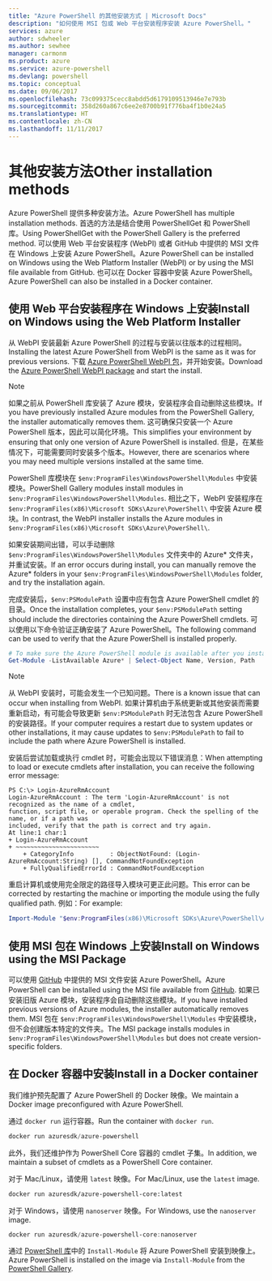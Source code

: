 ```yaml
---
title: "Azure PowerShell 的其他安装方式 | Microsoft Docs"
description: "如何使用 MSI 包或 Web 平台安装程序安装 Azure PowerShell。"
services: azure
author: sdwheeler
ms.author: sewhee
manager: carmonm
ms.product: azure
ms.service: azure-powershell
ms.devlang: powershell
ms.topic: conceptual
ms.date: 09/06/2017
ms.openlocfilehash: 73c099375cecc8abdd5d6179109513946e7e793b
ms.sourcegitcommit: 358d260a867c6ee2e8700b91f776ba4f1b0e24a5
ms.translationtype: HT
ms.contentlocale: zh-CN
ms.lasthandoff: 11/11/2017
---
```

# <a name="other-installation-methods"></a><span data-ttu-id="107cd-103">其他安装方法</span><span class="sxs-lookup"><span data-stu-id="107cd-103">Other installation methods</span></span>

<span data-ttu-id="107cd-104">Azure PowerShell 提供多种安装方法。</span><span class="sxs-lookup"><span data-stu-id="107cd-104">Azure PowerShell has multiple installation methods.</span></span> <span data-ttu-id="107cd-105">首选的方法是结合使用 PowerShellGet 和 PowerShell 库。</span><span class="sxs-lookup"><span data-stu-id="107cd-105">Using PowerShellGet with the PowerShell Gallery is the preferred method.</span></span> <span data-ttu-id="107cd-106">可以使用 Web 平台安装程序 (WebPI) 或者 GitHub 中提供的 MSI 文件在 Windows 上安装 Azure PowerShell。</span><span class="sxs-lookup"><span data-stu-id="107cd-106">Azure PowerShell can be installed on Windows using the Web Platform Installer (WebPI) or by using the MSI file available from GitHub.</span></span> <span data-ttu-id="107cd-107">也可以在 Docker 容器中安装 Azure PowerShell。</span><span class="sxs-lookup"><span data-stu-id="107cd-107">Azure PowerShell can also be installed in a Docker container.</span></span>

## <a name="install-on-windows-using-the-web-platform-installer"></a><span data-ttu-id="107cd-108">使用 Web 平台安装程序在 Windows 上安装</span><span class="sxs-lookup"><span data-stu-id="107cd-108">Install on Windows using the Web Platform Installer</span></span>

<span data-ttu-id="107cd-109">从 WebPI 安装最新 Azure PowerShell 的过程与安装以往版本的过程相同。</span><span class="sxs-lookup"><span data-stu-id="107cd-109">Installing the latest Azure PowerShell from WebPI is the same as it was for previous versions.</span></span>
<span data-ttu-id="107cd-110">下载 [Azure PowerShell WebPI 包](http://aka.ms/webpi-azps)，并开始安装。</span><span class="sxs-lookup"><span data-stu-id="107cd-110">Download the [Azure PowerShell WebPI package](http://aka.ms/webpi-azps) and start the install.</span></span>

> [!NOTE]
> <span data-ttu-id="107cd-111">如果之前从 PowerShell 库安装了 Azure 模块，安装程序会自动删除这些模块。</span><span class="sxs-lookup"><span data-stu-id="107cd-111">If you have previously installed Azure modules from the PowerShell Gallery, the installer automatically removes them.</span></span> <span data-ttu-id="107cd-112">这可确保只安装一个 Azure PowerShell 版本，因此可以简化环境。</span><span class="sxs-lookup"><span data-stu-id="107cd-112">This simplifies your environment by ensuring that only one version of Azure PowerShell is installed.</span></span> <span data-ttu-id="107cd-113">但是，在某些情况下，可能需要同时安装多个版本。</span><span class="sxs-lookup"><span data-stu-id="107cd-113">However, there are scenarios where you may need multiple versions installed at the same time.</span></span>
>
> <span data-ttu-id="107cd-114">PowerShell 库模块在 `$env:ProgramFiles\WindowsPowerShell\Modules` 中安装模块。</span><span class="sxs-lookup"><span data-stu-id="107cd-114">PowerShell Gallery modules install modules in `$env:ProgramFiles\WindowsPowerShell\Modules`.</span></span> <span data-ttu-id="107cd-115">相比之下，WebPI 安装程序在 `$env:ProgramFiles(x86)\Microsoft SDKs\Azure\PowerShell\` 中安装 Azure 模块。</span><span class="sxs-lookup"><span data-stu-id="107cd-115">In contrast, the WebPI installer installs the Azure modules in `$env:ProgramFiles(x86)\Microsoft SDKs\Azure\PowerShell\`.</span></span>
>
> <span data-ttu-id="107cd-116">如果安装期间出错，可以手动删除 `$env:ProgramFiles\WindowsPowerShell\Modules` 文件夹中的 Azure* 文件夹，并重试安装。</span><span class="sxs-lookup"><span data-stu-id="107cd-116">If an error occurs during install, you can manually remove the Azure* folders in your `$env:ProgramFiles\WindowsPowerShell\Modules` folder, and try the installation again.</span></span>

<span data-ttu-id="107cd-117">完成安装后，`$env:PSModulePath` 设置中应有包含 Azure PowerShell cmdlet 的目录。</span><span class="sxs-lookup"><span data-stu-id="107cd-117">Once the installation completes, your `$env:PSModulePath` setting should include the directories containing the Azure PowerShell cmdlets.</span></span> <span data-ttu-id="107cd-118">可以使用以下命令验证正确安装了 Azure PowerShell。</span><span class="sxs-lookup"><span data-stu-id="107cd-118">The following command can be used to verify that the Azure PowerShell is installed properly.</span></span>

```powershell
# To make sure the Azure PowerShell module is available after you install
Get-Module -ListAvailable Azure* | Select-Object Name, Version, Path
```

> [!NOTE]
> <span data-ttu-id="107cd-119">从 WebPI 安装时，可能会发生一个已知问题。</span><span class="sxs-lookup"><span data-stu-id="107cd-119">There is a known issue that can occur when installing from WebPI.</span></span> <span data-ttu-id="107cd-120">如果计算机由于系统更新或其他安装而需要重新启动，有可能会导致更新 `$env:PSModulePath` 时无法包含 Azure PowerShell 的安装路径。</span><span class="sxs-lookup"><span data-stu-id="107cd-120">If your computer requires a restart due to system updates or other installations, it may cause updates to `$env:PSModulePath` to fail to include the path where Azure PowerShell is installed.</span></span>

<span data-ttu-id="107cd-121">安装后尝试加载或执行 cmdlet 时，可能会出现以下错误消息：</span><span class="sxs-lookup"><span data-stu-id="107cd-121">When attempting to load or execute cmdlets after installation, you can receive the following error message:</span></span>

```
PS C:\> Login-AzureRmAccount
Login-AzureRmAccount : The term 'Login-AzureRmAccount' is not recognized as the name of a cmdlet,
function, script file, or operable program. Check the spelling of the name, or if a path was
included, verify that the path is correct and try again.
At line:1 char:1
+ Login-AzureRmAccount
+ ~~~~~~~~~~~~~~~~~~~~~~~
    + CategoryInfo          : ObjectNotFound: (Login-AzureRmAccount:String) [], CommandNotFoundException
    + FullyQualifiedErrorId : CommandNotFoundException
```

<span data-ttu-id="107cd-122">重启计算机或使用完全限定的路径导入模块可更正此问题。</span><span class="sxs-lookup"><span data-stu-id="107cd-122">This error can be corrected by restarting the machine or importing the module using the fully qualified path.</span></span> <span data-ttu-id="107cd-123">例如：</span><span class="sxs-lookup"><span data-stu-id="107cd-123">For example:</span></span>

```powershell
Import-Module "$env:ProgramFiles(x86)\Microsoft SDKs\Azure\PowerShell\AzureRM.psd1"
```

## <a name="install-on-windows-using-the-msi-package"></a><span data-ttu-id="107cd-124">使用 MSI 包在 Windows 上安装</span><span class="sxs-lookup"><span data-stu-id="107cd-124">Install on Windows using the MSI Package</span></span>

<span data-ttu-id="107cd-125">可以使用 [GitHub](https://github.com/Azure/azure-powershell/releases/latest) 中提供的 MSI 文件安装 Azure PowerShell。</span><span class="sxs-lookup"><span data-stu-id="107cd-125">Azure PowerShell can be installed using the MSI file available from [GitHub](https://github.com/Azure/azure-powershell/releases/latest).</span></span> <span data-ttu-id="107cd-126">如果已安装旧版 Azure 模块，安装程序会自动删除这些模块。</span><span class="sxs-lookup"><span data-stu-id="107cd-126">If you have installed previous versions of Azure modules, the installer automatically removes them.</span></span> <span data-ttu-id="107cd-127">MSI 包在 `$env:ProgramFiles\WindowsPowerShell\Modules` 中安装模块，但不会创建版本特定的文件夹。</span><span class="sxs-lookup"><span data-stu-id="107cd-127">The MSI package installs modules in `$env:ProgramFiles\WindowsPowerShell\Modules` but does not create version-specific folders.</span></span>

## <a name="install-in-a-docker-container"></a><span data-ttu-id="107cd-128">在 Docker 容器中安装</span><span class="sxs-lookup"><span data-stu-id="107cd-128">Install in a Docker container</span></span>

<span data-ttu-id="107cd-129">我们维护预先配置了 Azure PowerShell 的 Docker 映像。</span><span class="sxs-lookup"><span data-stu-id="107cd-129">We maintain a Docker image preconfigured with Azure PowerShell.</span></span>

<span data-ttu-id="107cd-130">通过 `docker run` 运行容器。</span><span class="sxs-lookup"><span data-stu-id="107cd-130">Run the container with `docker run`.</span></span>

```powershell
docker run azuresdk/azure-powershell
```

<span data-ttu-id="107cd-131">此外，我们还维护作为 PowerShell Core 容器的 cmdlet 子集。</span><span class="sxs-lookup"><span data-stu-id="107cd-131">In addition, we maintain a subset of cmdlets as a PowerShell Core container.</span></span>

<span data-ttu-id="107cd-132">对于 Mac/Linux，请使用 `latest` 映像。</span><span class="sxs-lookup"><span data-stu-id="107cd-132">For Mac/Linux, use the `latest` image.</span></span>

```bash
docker run azuresdk/azure-powershell-core:latest
```

<span data-ttu-id="107cd-133">对于 Windows，请使用 `nanoserver` 映像。</span><span class="sxs-lookup"><span data-stu-id="107cd-133">For Windows, use the `nanoserver` image.</span></span>

```powershell
docker run azuresdk/azure-powershell-core:nanoserver
```

<span data-ttu-id="107cd-134">通过 [PowerShell 库](https://www.powershellgallery.com/)中的 `Install-Module` 将 Azure PowerShell 安装到映像上。</span><span class="sxs-lookup"><span data-stu-id="107cd-134">Azure PowerShell is installed on the image via `Install-Module` from the [PowerShell Gallery](https://www.powershellgallery.com/).</span></span>